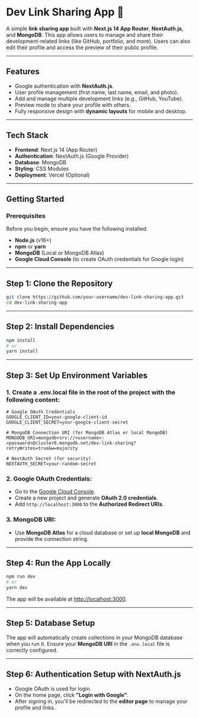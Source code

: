 # Dev Link Sharing App 🚀

A simple **link sharing app** built with **Next.js 14 App Router**, **NextAuth.js**, and **MongoDB**. This app allows users to manage and share their development-related links (like GitHub, portfolio, and more). Users can also edit their profile and access the preview of their public profile.

---

## **Features**
- Google authentication with **NextAuth.js**.
- User profile management (first name, last name, email, and photo).
- Add and manage multiple development links (e.g., GitHub, YouTube).
- Preview mode to share your profile with others.
- Fully responsive design with **dynamic layouts** for mobile and desktop.

---

## **Tech Stack**
- **Frontend**: Next.js 14 (App Router)
- **Authentication**: NextAuth.js (Google Provider)
- **Database**: MongoDB
- **Styling**: CSS Modules
- **Deployment**: Vercel (Optional)

---

## **Getting Started**

### **Prerequisites**
Before you begin, ensure you have the following installed:
- **Node.js** (v16+)
- **npm** or **yarn**
- **MongoDB** (Local or MongoDB Atlas)
- **Google Cloud Console** (to create OAuth credentials for Google login)

---

## **Step 1: Clone the Repository**
```bash
git clone https://github.com/your-username/dev-link-sharing-app.git
cd dev-link-sharing-app
```
---

## **Step 2: Install Dependencies**
```bash
npm install
# or
yarn install
```
---

## **Step 3: Set Up Environment Variables**
### 1. Create a .env.local file in the root of the project with the following content:
```
# Google OAuth Credentials
GOOGLE_CLIENT_ID=your-google-client-id
GOOGLE_CLIENT_SECRET=your-google-client-secret

# MongoDB Connection URI (for MongoDB Atlas or local MongoDB)
MONGODB_URI=mongodb+srv://<username>:<password>@cluster0.mongodb.net/dev-link-sharing?retryWrites=true&w=majority

# NextAuth Secret (for security)
NEXTAUTH_SECRET=your-random-secret
```
### 2. Google OAuth Credentials:
  - Go to the [Google Cloud Console](https://console.cloud.google.com).
  - Create a new project and generate **OAuth 2.0 credentials**.
  - Add `http://localhost:3000` to the **Authorized Redirect URIs**.

### 3. MongoDB URI:
  - Use **MongoDB Atlas** for a cloud database or set up **local MongoDB** and provide the connection string.

---

## **Step 4: Run the App Locally**
```bash
npm run dev
# or
yarn dev
```
The app will be available at [http://localhost:3000](http://localhost:3000).

---

## **Step 5: Database Setup**
The app will automatically create collections in your MongoDB database when you run it. Ensure your **MongoDB URI** in the `.env.local` file is correctly configured.

---

## **Step 6: Authentication Setup with NextAuth.js**
  - Google OAuth is used for login.
  - On the home page, click **"Login with Google"**.
  - After signing in, you'll be redirected to the **editor page** to manage your profile and links.
